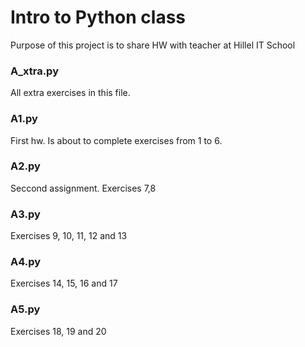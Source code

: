 # Intro to Python class
Purpose of this project is to share HW with teacher at Hillel IT School

### A_xtra.py
All extra exercises in this file.

### A1.py
First hw. Is about to complete exercises from 1 to 6.

### A2.py
Seccond assignment. Exercises 7,8

### A3.py
Exercises 9, 10, 11, 12 and 13

### A4.py
Exercises 14, 15, 16 and 17

### A5.py
Exercises 18, 19 and 20

